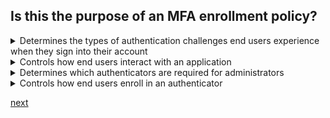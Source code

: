 ## Is this the purpose of an MFA enrollment policy?

<details>
  <summary>Determines the types of authentication challenges end users experience when they sign into their account</summary>
<p>
  No
</p>
</details>

<details>
  <summary>Controls how end users interact with an application</summary>
<p>
  No
</p>
</details>

<details>
  <summary>Determines which authenticators are required for administrators</summary>
<p>
  No
</p>
</details>

<details>
  <summary>Controls how end users enroll in an authenticator</summary>
<p>
  Yes
</p>
</details>




[next](22.md)
